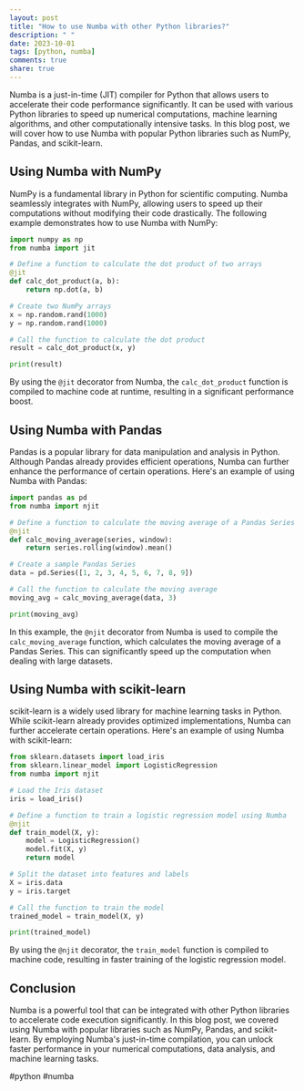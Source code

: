 ```yaml
---
layout: post
title: "How to use Numba with other Python libraries?"
description: " "
date: 2023-10-01
tags: [python, numba]
comments: true
share: true
---
```


Numba is a just-in-time (JIT) compiler for Python that allows users to accelerate their code performance significantly. It can be used with various Python libraries to speed up numerical computations, machine learning algorithms, and other computationally intensive tasks. In this blog post, we will cover how to use Numba with popular Python libraries such as NumPy, Pandas, and scikit-learn.

## Using Numba with NumPy

NumPy is a fundamental library in Python for scientific computing. Numba seamlessly integrates with NumPy, allowing users to speed up their computations without modifying their code drastically. The following example demonstrates how to use Numba with NumPy:

```python
import numpy as np
from numba import jit

# Define a function to calculate the dot product of two arrays
@jit
def calc_dot_product(a, b):
    return np.dot(a, b)

# Create two NumPy arrays
x = np.random.rand(1000)
y = np.random.rand(1000)

# Call the function to calculate the dot product
result = calc_dot_product(x, y)

print(result)
```

By using the `@jit` decorator from Numba, the `calc_dot_product` function is compiled to machine code at runtime, resulting in a significant performance boost.

## Using Numba with Pandas

Pandas is a popular library for data manipulation and analysis in Python. Although Pandas already provides efficient operations, Numba can further enhance the performance of certain operations. Here's an example of using Numba with Pandas:

```python
import pandas as pd
from numba import njit

# Define a function to calculate the moving average of a Pandas Series
@njit
def calc_moving_average(series, window):
    return series.rolling(window).mean()

# Create a sample Pandas Series
data = pd.Series([1, 2, 3, 4, 5, 6, 7, 8, 9])

# Call the function to calculate the moving average
moving_avg = calc_moving_average(data, 3)

print(moving_avg)
```

In this example, the `@njit` decorator from Numba is used to compile the `calc_moving_average` function, which calculates the moving average of a Pandas Series. This can significantly speed up the computation when dealing with large datasets.

## Using Numba with scikit-learn

scikit-learn is a widely used library for machine learning tasks in Python. While scikit-learn already provides optimized implementations, Numba can further accelerate certain operations. Here's an example of using Numba with scikit-learn:

```python
from sklearn.datasets import load_iris
from sklearn.linear_model import LogisticRegression
from numba import njit

# Load the Iris dataset
iris = load_iris()

# Define a function to train a logistic regression model using Numba
@njit
def train_model(X, y):
    model = LogisticRegression()
    model.fit(X, y)
    return model

# Split the dataset into features and labels
X = iris.data
y = iris.target

# Call the function to train the model
trained_model = train_model(X, y)

print(trained_model)
```

By using the `@njit` decorator, the `train_model` function is compiled to machine code, resulting in faster training of the logistic regression model.

## Conclusion

Numba is a powerful tool that can be integrated with other Python libraries to accelerate code execution significantly. In this blog post, we covered using Numba with popular libraries such as NumPy, Pandas, and scikit-learn. By employing Numba's just-in-time compilation, you can unlock faster performance in your numerical computations, data analysis, and machine learning tasks.

#python #numba